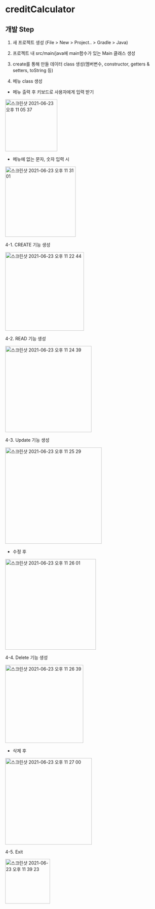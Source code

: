 # creditCalculator


## 개발 Step
1. 새 프로젝트 생성 (File > New > Project.. > Gradle >  Java)
1. 프로젝트 내 src/main/java에 main함수가 있는 Main 클래스 생성

1. create를 통해 만들 데이터 class 생성(멤버변수, constructor, getters & setters, toString 등)

1. 메뉴 class 생성

  - 메뉴 출력 후 키보드로 사용자에게 입력 받기

  <img width="164" alt="스크린샷 2021-06-23 오후 11 05 37" src="https://user-images.githubusercontent.com/47955992/123110960-86a3a380-d477-11eb-883b-6531604fc12d.png">

  - 메뉴에 없는 문자, 숫자 입력 시

  <img width="222" alt="스크린샷 2021-06-23 오후 11 31 01" src="https://user-images.githubusercontent.com/47955992/123115441-13039580-d47b-11eb-9b66-e0da7fd2eaed.png">


  4-1. CREATE 기능 생성
  
  <img width="248" alt="스크린샷 2021-06-23 오후 11 22 44" src="https://user-images.githubusercontent.com/47955992/123113970-eb5ffd80-d479-11eb-961e-b7c396514f6c.png">
  
  4-2. READ 기능 생성
  
  <img width="272" alt="스크린샷 2021-06-23 오후 11 24 39" src="https://user-images.githubusercontent.com/47955992/123114310-2f530280-d47a-11eb-8d2a-488972d6c4f7.png">
  
  4-3. Update 기능 생성
  
  <img width="304" alt="스크린샷 2021-06-23 오후 11 25 29" src="https://user-images.githubusercontent.com/47955992/123114481-4eea2b00-d47a-11eb-962a-1633e6bddffd.png">
  
  - 수정 후
  
  <img width="286" alt="스크린샷 2021-06-23 오후 11 26 01" src="https://user-images.githubusercontent.com/47955992/123114565-61646480-d47a-11eb-8845-2b98b2092f13.png">

  4-4. Delete 기능 생성
  
  <img width="246" alt="스크린샷 2021-06-23 오후 11 26 39" src="https://user-images.githubusercontent.com/47955992/123114700-77722500-d47a-11eb-8d99-b5609a7bb9e3.png"> 
  
  - 삭제 후
 
  <img width="273" alt="스크린샷 2021-06-23 오후 11 27 00" src="https://user-images.githubusercontent.com/47955992/123114764-835de700-d47a-11eb-9d6c-54c0aac02666.png">

  4-5. Exit 
  
  <img width="141" alt="스크린샷 2021-06-23 오후 11 39 23" src="https://user-images.githubusercontent.com/47955992/123116874-3ed34b00-d47c-11eb-8261-3bc733cf90ff.png">
  
